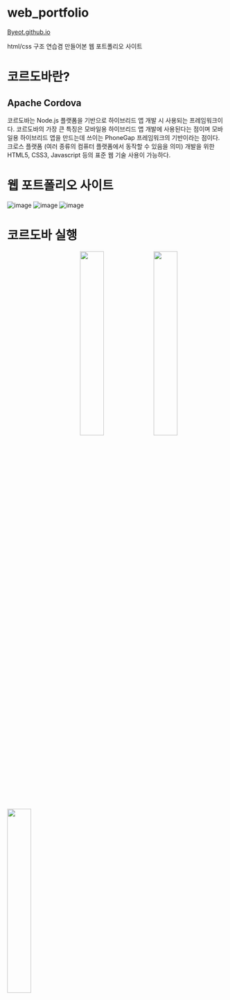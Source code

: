 # web_portfolio

[Byeot.github.io](https://Byeot.github.io)

html/css 구조 연습겸 만들어본 웹 포트폴리오 사이트


# 코르도바란?

## Apache Cordova

 코르도바는 Node.js 플랫폼을 기반으로 하이브리드 앱 개발 시 사용되는 프레임워크이다. 코르도바의 가장 큰 특징은 모바일용 하이브리드 앱 개발에 사용된다는 점이며 모바일용 하이브리드 앱을 만드는데 쓰이는 PhoneGap 프레임워크의 기반이라는 점이다. 크로스 플랫폼 (여러 종류의 컴퓨터 플랫폼에서 동작할 수 있음을 의미) 개발을 위한 HTML5, CSS3, Javascript 등의 표준 웹 기술 사용이 가능하다.




# 웹 포트폴리오 사이트

![image](https://user-images.githubusercontent.com/94339420/204197238-ae7358ab-3c35-4d5b-bcad-07436d438197.png)
![image](https://user-images.githubusercontent.com/94339420/205490047-1c893cc9-1733-4820-836a-4f056f34d255.png)
![image](https://user-images.githubusercontent.com/94339420/205490095-09491d93-5481-4e4f-a424-e0e4d9aaf83e.png)





# 코르도바 실행


<img src="https://user-images.githubusercontent.com/94339420/205490419-70c6741e-5784-4642-ac2f-7f36763d8fa5.png" width="33%" align="right">
<img src="https://user-images.githubusercontent.com/94339420/205490435-0a2905ab-8eff-4cdb-8903-479d71d41c3a.png" width="33%"align="right">
<img src="https://user-images.githubusercontent.com/94339420/205490447-fe794298-f2f2-4275-924b-3881c766f647.png" width="33%">



